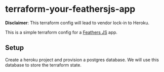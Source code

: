 # terraform-your-feathersjs-app

**Disclaimer**: This terraform config will lead to vendor lock-in to Heroku.

This is a simple terraform config for a [Feathers JS](https://feathersjs.com/) app.

## Setup

Create a heroku project and provision a postgres database. We will use this database to store the terraform state. 

